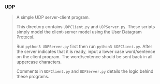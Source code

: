 ### UDP
> A simple UDP server-client program.
>
> This directory contains `UDPClient.py` and `UDPServer.py`. These scripts simply model the client-server model using the User Datagram Protocol.
>
> Run `python3 UDPServer.py` first then run `python3 UDPClient.py`.
> After the server indicates that it is ready, input a lower case word/sentence on the client program. The word/sentence should be sent back in all uppercase characters.
>
> Comments in `UDPClient.py` and `UDPServer.py` details the logic behind these programs.
